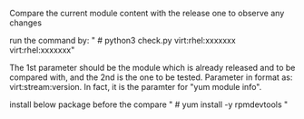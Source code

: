 Compare the current module content with the release one to observe any changes

run the command by:
" # python3 check.py virt:rhel:xxxxxxx virt:rhel:xxxxxxx"

The 1st parameter should be the module which is already released and to be compared with, and the 2nd is the one to be tested.
Parameter in format as: virt:stream:version. In fact, it is the paramter for "yum module info".

install below package before the compare
" # yum install -y rpmdevtools "
